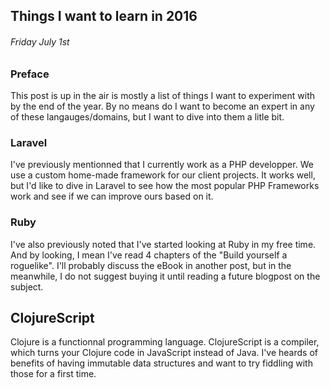Things I want to learn in 2016
------------

###### Friday July 1st

### Preface

This post is up in the air is mostly a list of things I want to experiment with by the end of the year. By no means do I want to become an expert in any of these langauges/domains, but I want to dive into them a litle bit.

### Laravel

I've previously mentionned that I currently work as a PHP developper.
We use a custom home-made framework for our client projects.
It works well, but I'd like to dive in Laravel to see how the most popular PHP Frameworks work and see if we can improve ours based on it.

### Ruby

I've also previously noted that I've started looking at Ruby in my free time. 
And by looking, I mean I've read 4 chapters of the "Build yourself a roguelike". 
I'll probably discuss the eBook in another post, but in the meanwhile, I do not suggest buying it until reading a future blogpost on the subject. 

## ClojureScript

Clojure is a functionnal programming language. ClojureScript is a compiler, which turns your Clojure code in JavaScript instead of Java. I've heards of benefits of having immutable data structures and want to try fiddling with those for a first time. 
